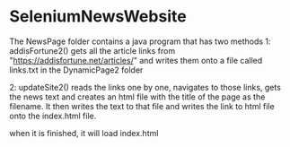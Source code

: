 # SeleniumNewsWebsite
The NewsPage folder contains a java program that has two methods
1: addisFortune2() gets all the article links from "https://addisfortune.net/articles/" and writes them onto a file called links.txt in the 
DynamicPage2 folder

2: updateSite2() reads the links one by one, navigates to those links, gets the news text and creates an html file with the title of the page as the filename. It then writes the text to that file and writes the link to html file onto the index.html file.

when it is finished, it will load index.html
